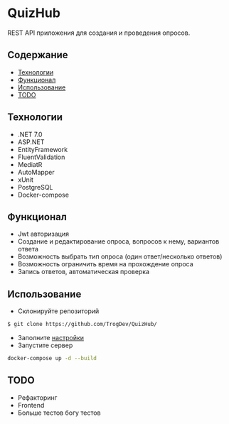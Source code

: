 # QuizHub
REST API приложения для создания и проведения опросов.

## Содержание
- [Технологии](#технологии)
- [Функционал](#функционал)
- [Использование](#использование)
- [TODO](#todo)

## Технологии
- .NET 7.0
- ASP.NET
- EntityFramework
- FluentValidation
- MediatR
- AutoMapper
- xUnit
- PostgreSQL
- Docker-compose

## Функционал
- Jwt авторизация
- Создание и редактирование опроса, вопросов к нему, вариантов ответа
- Возможность выбрать тип опроса (один ответ/несколько ответов)
- Возможность ограничить время на прохождение опроса
- Запись ответов, автоматическая проверка

## Использование
- Склонируйте репозиторий
```sh
$ git clone https://github.com/TrogDev/QuizHub/
```
- Заполните [настройки](src/Blog.Web/appsettings.json)
- Запустите сервер
```sh
docker-compose up -d --build
```

## TODO
- Рефакторинг
- Frontend
- Больше тестов богу тестов

